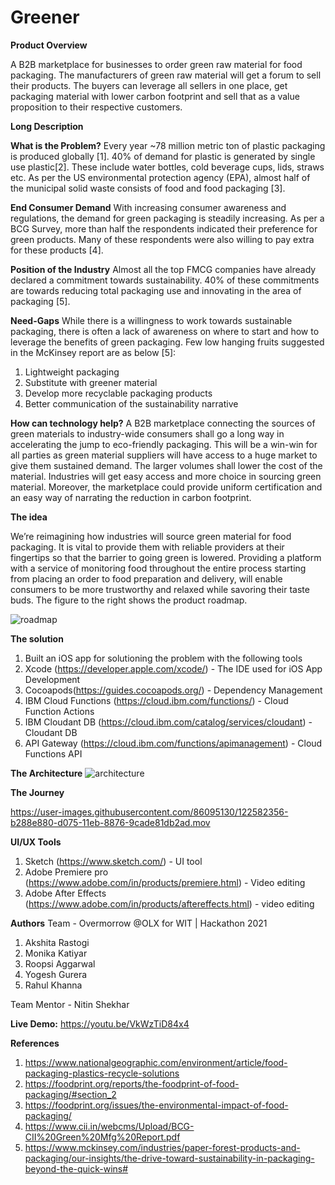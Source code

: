 # Greener

**Product Overview**

A B2B marketplace for businesses to order green raw material for food packaging. The manufacturers of green raw material will get a forum to sell their products. The buyers can leverage all sellers in one place, get packaging material with lower carbon footprint and sell that as a value proposition to their respective customers.

**Long Description**

**What is the Problem?**
Every year ~78 million metric ton of plastic packaging is produced globally [1]. 40% of demand for plastic is generated by single use plastic[2]. These include water bottles, cold beverage cups, lids, straws etc.
As per the US environmental protection agency (EPA), almost half of the municipal solid waste consists of food and food packaging [3].

**End Consumer Demand**
With increasing consumer awareness and regulations, the demand for green packaging is steadily increasing. As per a BCG Survey, more than half the respondents indicated their preference for green products. Many of these respondents were also willing to pay extra for these products [4].

**Position of the Industry**
Almost all the top FMCG companies have already declared a commitment towards sustainability. 40% of these commitments are towards reducing total packaging use and innovating in the area of packaging [5].

**Need-Gaps**
While there is a willingness to work towards sustainable packaging, there is often a lack of awareness on where to start and how to leverage the benefits of green packaging. 
Few low hanging fruits suggested in the McKinsey report are as below [5]:
  1. Lightweight packaging
  2. Substitute with greener material
  3. Develop more recyclable packaging products
  4. Better communication of the sustainability narrative



**How can technology help?**
A B2B marketplace connecting the sources of green materials to industry-wide consumers shall go a long way in accelerating the jump to eco-friendly packaging.
This will be a win-win for all parties as green material suppliers will have access to a huge market to give them sustained demand. The larger volumes shall lower the cost of the material. Industries will get easy access and more choice in sourcing green material.
Moreover, the marketplace could provide uniform certification and an easy way of narrating the reduction in carbon footprint.



**The idea**

We’re reimagining how industries will source green material for food packaging. 
It is vital to provide them with reliable providers at their fingertips so that the barrier to going green is lowered. Providing a platform with a service of monitoring food throughout the entire process starting from placing an order to food preparation and delivery, will enable consumers to be more trustworthy and relaxed while savoring their taste buds.
The figure to the right shows the product roadmap.

![roadmap](https://user-images.githubusercontent.com/86095130/122581513-bf590c80-d074-11eb-8eb7-e4f6a57a1e3d.jpg)

**The solution**

  1. Built an iOS  app for solutioning the problem with the following tools
  2. Xcode (https://developer.apple.com/xcode/) - The IDE used for iOS App Development
  3. Cocoapods(https://guides.cocoapods.org/) - Dependency Management
  4. IBM Cloud Functions (https://cloud.ibm.com/functions/) - Cloud Function Actions
  5. IBM Cloudant DB (https://cloud.ibm.com/catalog/services/cloudant) - Cloudant DB 
  6. API Gateway (https://cloud.ibm.com/functions/apimanagement) - Cloud Functions API


**The Architecture**
![architecture](https://user-images.githubusercontent.com/86095130/122581887-27a7ee00-d075-11eb-931d-67e1fdd28897.png)

**The Journey**

https://user-images.githubusercontent.com/86095130/122582356-b288e880-d075-11eb-8876-9cade81db2ad.mov


**UI/UX Tools**
  1. Sketch (https://www.sketch.com/) - UI tool 
  2. Adobe Premiere pro (https://www.adobe.com/in/products/premiere.html) - Video editing
  3. Adobe After Effects (https://www.adobe.com/in/products/aftereffects.html) - video editing

**Authors**
Team - Overmorrow @OLX for WIT | Hackathon 2021
  1. Akshita Rastogi
  2. Monika Katiyar 
  3. Roopsi Aggarwal
  4. Yogesh Gurera
  5. Rahul Khanna
  
Team Mentor - Nitin Shekhar 


**Live Demo:**
https://youtu.be/VkWzTiD84x4


**References**
  1. https://www.nationalgeographic.com/environment/article/food-packaging-plastics-recycle-solutions 
  2. https://foodprint.org/reports/the-foodprint-of-food-packaging/#section_2
  3. https://foodprint.org/issues/the-environmental-impact-of-food-packaging/
  4. https://www.cii.in/webcms/Upload/BCG-CII%20Green%20Mfg%20Report.pdf
  5. https://www.mckinsey.com/industries/paper-forest-products-and-packaging/our-insights/the-drive-toward-sustainability-in-packaging-beyond-the-quick-wins# 





